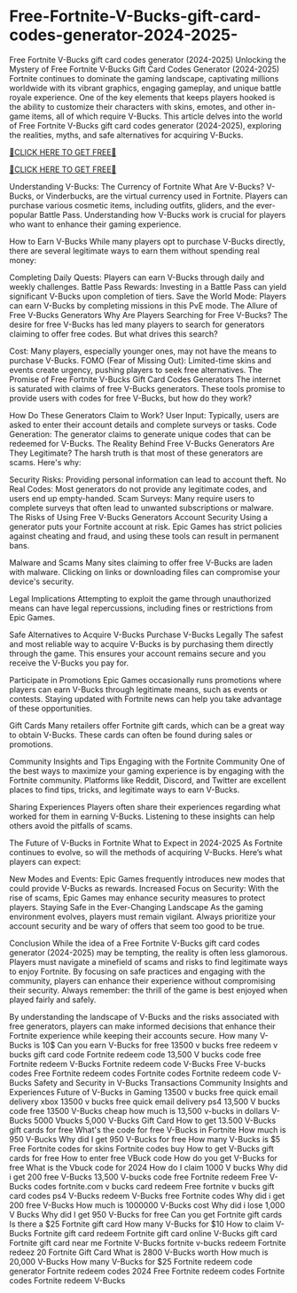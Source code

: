 # Free-Fortnite-V-Bucks-gift-card-codes-generator-2024-2025-
Free Fortnite V-Bucks gift card codes generator (2024-2025)
Unlocking the Mystery of Free Fortnite V-Bucks Gift Card Codes Generator (2024-2025)
Fortnite continues to dominate the gaming landscape, captivating millions worldwide with its vibrant graphics, engaging gameplay, and unique battle royale experience. One of the key elements that keeps players hooked is the ability to customize their characters with skins, emotes, and other in-game items, all of which require V-Bucks. This article delves into the world of Free Fortnite V-Bucks gift card codes generator (2024-2025), exploring the realities, myths, and safe alternatives for acquiring V-Bucks.

[🔴CLICK HERE TO GET FREE🔴](https://www.buyredeemcodee.com/)

[🔴CLICK HERE TO GET FREE🔴](https://www.buyredeemcodee.com/)


Understanding V-Bucks: The Currency of Fortnite
What Are V-Bucks?
V-Bucks, or Vinderbucks, are the virtual currency used in Fortnite. Players can purchase various cosmetic items, including outfits, gliders, and the ever-popular Battle Pass. Understanding how V-Bucks work is crucial for players who want to enhance their gaming experience.

How to Earn V-Bucks
While many players opt to purchase V-Bucks directly, there are several legitimate ways to earn them without spending real money:

Completing Daily Quests: Players can earn V-Bucks through daily and weekly challenges.
Battle Pass Rewards: Investing in a Battle Pass can yield significant V-Bucks upon completion of tiers.
Save the World Mode: Players can earn V-Bucks by completing missions in this PvE mode.
The Allure of Free V-Bucks Generators
Why Are Players Searching for Free V-Bucks?
The desire for free V-Bucks has led many players to search for generators claiming to offer free codes. But what drives this search?

Cost: Many players, especially younger ones, may not have the means to purchase V-Bucks.
FOMO (Fear of Missing Out): Limited-time skins and events create urgency, pushing players to seek free alternatives.
The Promise of Free Fortnite V-Bucks Gift Card Codes Generators
The internet is saturated with claims of free V-Bucks generators. These tools promise to provide users with codes for free V-Bucks, but how do they work?

How Do These Generators Claim to Work?
User Input: Typically, users are asked to enter their account details and complete surveys or tasks.
Code Generation: The generator claims to generate unique codes that can be redeemed for V-Bucks.
The Reality Behind Free V-Bucks Generators
Are They Legitimate?
The harsh truth is that most of these generators are scams. Here's why:

Security Risks: Providing personal information can lead to account theft.
No Real Codes: Most generators do not provide any legitimate codes, and users end up empty-handed.
Scam Surveys: Many require users to complete surveys that often lead to unwanted subscriptions or malware.
The Risks of Using Free V-Bucks Generators
Account Security
Using a generator puts your Fortnite account at risk. Epic Games has strict policies against cheating and fraud, and using these tools can result in permanent bans.

Malware and Scams
Many sites claiming to offer free V-Bucks are laden with malware. Clicking on links or downloading files can compromise your device's security.

Legal Implications
Attempting to exploit the game through unauthorized means can have legal repercussions, including fines or restrictions from Epic Games.

Safe Alternatives to Acquire V-Bucks
Purchase V-Bucks Legally
The safest and most reliable way to acquire V-Bucks is by purchasing them directly through the game. This ensures your account remains secure and you receive the V-Bucks you pay for.

Participate in Promotions
Epic Games occasionally runs promotions where players can earn V-Bucks through legitimate means, such as events or contests. Staying updated with Fortnite news can help you take advantage of these opportunities.

Gift Cards
Many retailers offer Fortnite gift cards, which can be a great way to obtain V-Bucks. These cards can often be found during sales or promotions.

Community Insights and Tips
Engaging with the Fortnite Community
One of the best ways to maximize your gaming experience is by engaging with the Fortnite community. Platforms like Reddit, Discord, and Twitter are excellent places to find tips, tricks, and legitimate ways to earn V-Bucks.

Sharing Experiences
Players often share their experiences regarding what worked for them in earning V-Bucks. Listening to these insights can help others avoid the pitfalls of scams.

The Future of V-Bucks in Fortnite
What to Expect in 2024-2025
As Fortnite continues to evolve, so will the methods of acquiring V-Bucks. Here’s what players can expect:

New Modes and Events: Epic Games frequently introduces new modes that could provide V-Bucks as rewards.
Increased Focus on Security: With the rise of scams, Epic Games may enhance security measures to protect players.
Staying Safe in the Ever-Changing Landscape
As the gaming environment evolves, players must remain vigilant. Always prioritize your account security and be wary of offers that seem too good to be true.

Conclusion
While the idea of a Free Fortnite V-Bucks gift card codes generator (2024-2025) may be tempting, the reality is often less glamorous. Players must navigate a minefield of scams and risks to find legitimate ways to enjoy Fortnite. By focusing on safe practices and engaging with the community, players can enhance their experience without compromising their security. Always remember: the thrill of the game is best enjoyed when played fairly and safely.

By understanding the landscape of V-Bucks and the risks associated with free generators, players can make informed decisions that enhance their Fortnite experience while keeping their accounts secure.
How many V-Bucks is 10$
Can you earn V-Bucks for free
13500 v bucks free redeem v bucks gift card code
Fortnite redeem code
13,500 V bucks code free
Fortnite redeem V-Bucks
Fortnite redeem code V-Bucks
Free V-bucks codes
Free Fortnite redeem codes
Fortnite codes
Fortnite redeem code V-Bucks
Safety and Security in V-Bucks Transactions
Community Insights and Experiences
Future of V-Bucks in Gaming
13500 v bucks free quick email delivery xbox
13500 v bucks free quick email delivery ps4
13,500 V bucks code free
13500 V-Bucks cheap
how much is 13,500 v-bucks in dollars
V-Bucks 5000
Vbucks
5,000 V-Bucks Gift Card
How to get 13.500 V-Bucks gift cards for free
What's the code for free V-Bucks in Fortnite
How much is 950 V-Bucks
Why did I get 950 V-Bucks for free
How many V-Bucks is $5
Free Fortnite codes for skins
Fortnite codes buy
How to get V-Bucks gift cards for free
How to enter free VBuck code
How do you get V-Bucks for free
What is the Vbuck code for 2024
How do I claim 1000 V bucks
Why did i get 200 free V-Bucks
13,500 V-bucks code free
Fortnite redeem
Free V-Bucks codes
fortnite.com v bucks card redeem
Free fortnite v bucks gift card codes ps4
V-Bucks redeem
V-Bucks free
Fortnite codes
Why did i get 200 free V-Bucks
How much is 1000000 V-Bucks cost
Why did i lose 1,000 V Bucks
Why did I get 950 V-Bucks for free
Can you get Fortnite gift cards
Is there a $25 Fortnite gift card
How many V-Bucks for $10
How to claim V-Bucks
Fortnite gift card redeem
Fortnite gift card online
V-Bucks gift card
Fortnite gift card near me
Fortnite V-Bucks
fortnite v-bucks redeem
Fortnite redeez
20 Fortnite Gift Card
What is 2800 V-Bucks worth
How much is 20,000 V-Bucks
How many V-Bucks for $25
Fortnite redeem code generator
Fortnite redeem codes 2024
Free Fortnite redeem codes
Fortnite codes
Fortnite redeem V-Bucks
